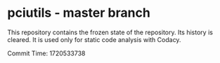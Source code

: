 # pciutils - master branch

This repository contains the frozen state of the repository.
Its history is cleared. It is used only for static code
analysis with Codacy.

Commit Time: 1720533738